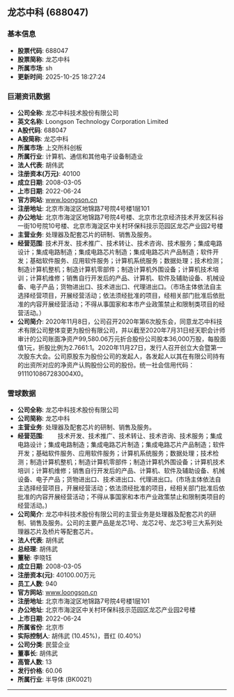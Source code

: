 ## 龙芯中科 (688047)

### 基本信息

- **股票代码**: 688047
- **股票简称**: 龙芯中科
- **所属市场**: sh
- **更新时间**: 2025-10-25 18:27:24

### 巨潮资讯数据

- **公司全称**: 龙芯中科技术股份有限公司
- **英文名称**: Loongson Technology Corporation Limited
- **A股代码**: 688047
- **A股简称**: 龙芯中科
- **所属市场**: 上交所科创板
- **所属行业**: 计算机、通信和其他电子设备制造业
- **法人代表**: 胡伟武
- **注册资本(万元)**: 40100
- **成立日期**: 2008-03-05
- **上市日期**: 2022-06-24
- **官方网站**: www.loongson.cn
- **注册地址**: 北京市海淀区地锦路7号院4号楼1层101
- **办公地址**: 北京市海淀区地锦路7号院4号楼、北京市北京经济技术开发区科谷一街10号院10号楼、北京市海淀区中关村环保科技示范园区龙芯产业园2号楼
- **主营业务**: 处理器及配套芯片的研制、销售及服务。
- **经营范围**: 技术开发、技术推广、技术转让、技术咨询、技术服务；集成电路设计；集成电路制造；集成电路芯片制造；集成电路芯片产品制造；软件开发；基础软件服务、应用软件服务；计算机系统服务；数据处理；技术检测；制造计算机整机；制造计算机零部件；制造计算机外围设备；计算机技术培训；计算机维修；销售自行开发后的产品、计算机、软件及辅助设备、机械设备、电子产品；货物进出口、技术进出口、代理进出口。（市场主体依法自主选择经营项目，开展经营活动；依法须经批准的项目，经相关部门批准后依批准的内容开展经营活动；不得从事国家和本市产业政策禁止和限制类项目的经营活动。）
- **公司简介**: 2020年11月8日，公司召开2020年第6次股东会，同意龙芯中科技术有限公司整体变更为股份有限公司，并以截至2020年7月31日经天职会计师审计的公司账面净资产99,580.06万元折合股份公司股本36,000万股，每股面值1元，折股比例为2.7661:1。2020年11月27日，发行人召开创立大会暨第一次股东大会。公司原股东为股份公司的发起人，各发起人以其在有限公司持有的出资所对应的净资产认购股份公司的股份。统一社会信用代码：9111010867283004X0。

### 雪球数据

- **公司全称**: 龙芯中科技术股份有限公司
- **公司简称**: 龙芯中科
- **主营业务**: 处理器及配套芯片的研制、销售及服务。
- **经营范围**: 　　技术开发、技术推广、技术转让、技术咨询、技术服务；集成电路设计；集成电路制造；集成电路芯片制造；集成电路芯片产品制造；软件开发；基础软件服务、应用软件服务；计算机系统服务；数据处理；技术检测；制造计算机整机；制造计算机零部件；制造计算机外围设备；计算机技术培训；计算机维修；销售自行开发后的产品、计算机、软件及辅助设备、机械设备、电子产品；货物进出口、技术进出口、代理进出口。(市场主体依法自主选择经营项目，开展经营活动；依法须经批准的项目，经相关部门批准后依批准的内容开展经营活动；不得从事国家和本市产业政策禁止和限制类项目的经营活动。)
- **公司简介**: 龙芯中科技术股份有限公司的主营业务是处理器及配套芯片的研制、销售及服务。公司的主要产品是龙芯1号、龙芯2号、龙芯3号三大系列处理器芯片及桥片等配套芯片。
- **法人代表**: 胡伟武
- **总经理**: 胡伟武
- **董秘**: 李晓钰
- **成立日期**: 2008-03-05
- **注册资本(元)**: 40100.00万元
- **员工人数**: 940
- **官方网站**: www.loongson.cn
- **注册地址**: 北京市海淀区地锦路7号院4号楼1层101
- **办公地址**: 北京市海淀区中关村环保科技示范园区龙芯产业园2号楼
- **上市日期**: 2022-06-24
- **所属省份**: 北京市
- **实际控制人**: 胡伟武 (10.45%)，晋红 (0.40%)
- **公司分类**: 民营企业
- **董事长**: 胡伟武
- **高管人数**: 13
- **发行价格**: 60.06
- **所属行业**: 半导体 (BK0021)

---